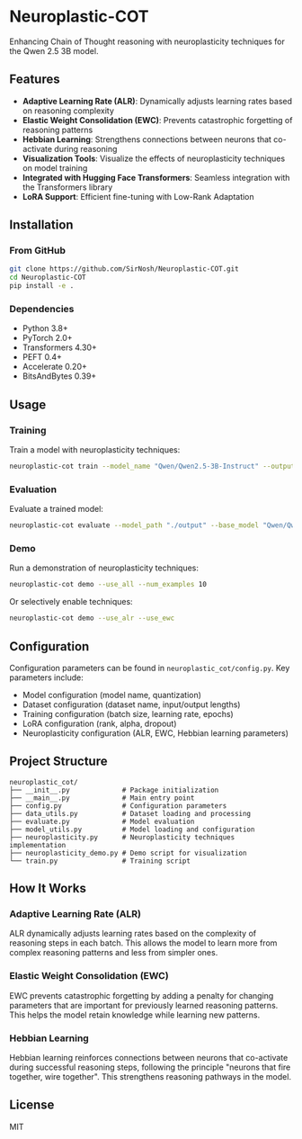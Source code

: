 # Neuroplastic-COT

Enhancing Chain of Thought reasoning with neuroplasticity techniques for the Qwen 2.5 3B model.

## Features

- **Adaptive Learning Rate (ALR)**: Dynamically adjusts learning rates based on reasoning complexity
- **Elastic Weight Consolidation (EWC)**: Prevents catastrophic forgetting of reasoning patterns
- **Hebbian Learning**: Strengthens connections between neurons that co-activate during reasoning
- **Visualization Tools**: Visualize the effects of neuroplasticity techniques on model training
- **Integrated with Hugging Face Transformers**: Seamless integration with the Transformers library
- **LoRA Support**: Efficient fine-tuning with Low-Rank Adaptation

## Installation

### From GitHub

```bash
git clone https://github.com/SirNosh/Neuroplastic-COT.git
cd Neuroplastic-COT
pip install -e .
```

### Dependencies

- Python 3.8+
- PyTorch 2.0+
- Transformers 4.30+
- PEFT 0.4+
- Accelerate 0.20+
- BitsAndBytes 0.39+

## Usage

### Training

Train a model with neuroplasticity techniques:

```bash
neuroplastic-cot train --model_name "Qwen/Qwen2.5-3B-Instruct" --output_dir "./output" --lora --use_alr --use_ewc --use_hebbian
```

### Evaluation

Evaluate a trained model:

```bash
neuroplastic-cot evaluate --model_path "./output" --base_model "Qwen/Qwen2.5-3B-Instruct" --output_file "results.json"
```

### Demo

Run a demonstration of neuroplasticity techniques:

```bash
neuroplastic-cot demo --use_all --num_examples 10
```

Or selectively enable techniques:

```bash
neuroplastic-cot demo --use_alr --use_ewc
```

## Configuration

Configuration parameters can be found in `neuroplastic_cot/config.py`. Key parameters include:

- Model configuration (model name, quantization)
- Dataset configuration (dataset name, input/output lengths)
- Training configuration (batch size, learning rate, epochs)
- LoRA configuration (rank, alpha, dropout)
- Neuroplasticity configuration (ALR, EWC, Hebbian learning parameters)

## Project Structure

```
neuroplastic_cot/
├── __init__.py             # Package initialization
├── __main__.py             # Main entry point
├── config.py               # Configuration parameters
├── data_utils.py           # Dataset loading and processing
├── evaluate.py             # Model evaluation
├── model_utils.py          # Model loading and configuration
├── neuroplasticity.py      # Neuroplasticity techniques implementation
├── neuroplasticity_demo.py # Demo script for visualization
└── train.py                # Training script
```

## How It Works

### Adaptive Learning Rate (ALR)

ALR dynamically adjusts learning rates based on the complexity of reasoning steps in each batch. This allows the model to learn more from complex reasoning patterns and less from simpler ones.

### Elastic Weight Consolidation (EWC)

EWC prevents catastrophic forgetting by adding a penalty for changing parameters that are important for previously learned reasoning patterns. This helps the model retain knowledge while learning new patterns.

### Hebbian Learning

Hebbian learning reinforces connections between neurons that co-activate during successful reasoning steps, following the principle "neurons that fire together, wire together". This strengthens reasoning pathways in the model.

## License

MIT 